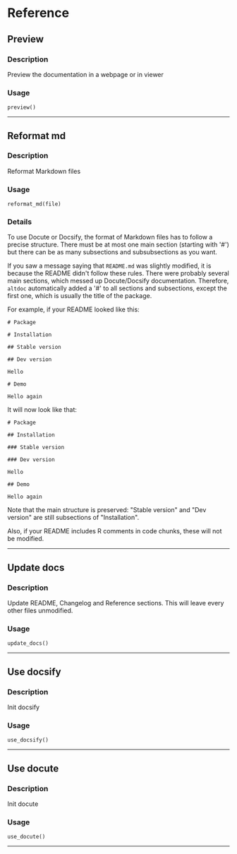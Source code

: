# Reference 

## Preview

### Description

Preview the documentation in a webpage or in viewer

### Usage

    preview()


---
## Reformat md

### Description

Reformat Markdown files

### Usage

    reformat_md(file)

### Details

To use Docute or Docsify, the format of Markdown files has to follow a
precise structure. There must be at most one main section (starting with
'\#') but there can be as many subsections and subsubsections as you
want.

If you saw a message saying that `README.md` was slightly modified, it
is because the README didn't follow these rules. There were probably
several main sections, which messed up Docute/Docsify documentation.
Therefore, `altdoc` automatically added a '\#' to all sections and
subsections, except the first one, which is usually the title of the
package.

For example, if your README looked like this:

    # Package

    # Installation

    ## Stable version

    ## Dev version

    Hello

    # Demo

    Hello again

It will now look like that:

    # Package

    ## Installation

    ### Stable version

    ### Dev version

    Hello

    ## Demo

    Hello again

Note that the main structure is preserved: "Stable version" and "Dev
version" are still subsections of "Installation".

Also, if your README includes R comments in code chunks, these will not
be modified.


---
## Update docs

### Description

Update README, Changelog and Reference sections. This will leave every
other files unmodified.

### Usage

    update_docs()


---
## Use docsify

### Description

Init docsify

### Usage

    use_docsify()


---
## Use docute

### Description

Init docute

### Usage

    use_docute()


---

